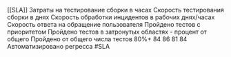  [[SLA]]
Затраты на тестирование сборки в часах
Скорость тестирования сборки в днях
Скорость обработки инцидентов в рабочих днях/часах
Скорость ответа на обращение пользователя
Пройдено тестов с приоритетом
Пройдено тестов в затронутых областях - процент от общего
Пройдено от общего числа тестов 80%+ 84 86 81 84
Автоматизировано регресса
#SLA 